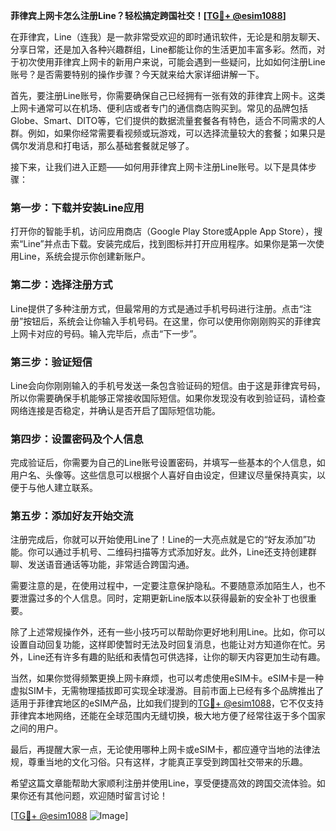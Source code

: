 **菲律宾上网卡怎么注册Line？轻松搞定跨国社交！[[TG💪+ @esim1088](https://t.me/s/esim1088)]**

在菲律宾，Line（连我）是一款非常受欢迎的即时通讯软件，无论是和朋友聊天、分享日常，还是加入各种兴趣群组，Line都能让你的生活更加丰富多彩。然而，对于初次使用菲律宾上网卡的新用户来说，可能会遇到一些疑问，比如如何注册Line账号？是否需要特别的操作步骤？今天就来给大家详细讲解一下。

首先，要注册Line账号，你需要确保自己已经拥有一张有效的菲律宾上网卡。这类上网卡通常可以在机场、便利店或者专门的通信商店购买到。常见的品牌包括Globe、Smart、DITO等，它们提供的数据流量套餐各有特色，适合不同需求的人群。例如，如果你经常需要看视频或玩游戏，可以选择流量较大的套餐；如果只是偶尔发消息和打电话，那么基础套餐就足够了。

接下来，让我们进入正题——如何用菲律宾上网卡注册Line账号。以下是具体步骤：

### 第一步：下载并安装Line应用

打开你的智能手机，访问应用商店（Google Play Store或Apple App Store），搜索“Line”并点击下载。安装完成后，找到图标并打开应用程序。如果你是第一次使用Line，系统会提示你创建新账户。

### 第二步：选择注册方式

Line提供了多种注册方式，但最常用的方式是通过手机号码进行注册。点击“注册”按钮后，系统会让你输入手机号码。在这里，你可以使用你刚刚购买的菲律宾上网卡对应的号码。输入完毕后，点击“下一步”。

### 第三步：验证短信

Line会向你刚刚输入的手机号发送一条包含验证码的短信。由于这是菲律宾号码，所以你需要确保手机能够正常接收国际短信。如果你发现没有收到验证码，请检查网络连接是否稳定，并确认是否开启了国际短信功能。

### 第四步：设置密码及个人信息

完成验证后，你需要为自己的Line账号设置密码，并填写一些基本的个人信息，如用户名、头像等。这些信息可以根据个人喜好自由设定，但建议尽量保持真实，以便于与他人建立联系。

### 第五步：添加好友开始交流

注册完成后，你就可以开始使用Line了！Line的一大亮点就是它的“好友添加”功能。你可以通过手机号、二维码扫描等方式添加好友。此外，Line还支持创建群聊、发送语音通话等功能，非常适合跨国沟通。

需要注意的是，在使用过程中，一定要注意保护隐私。不要随意添加陌生人，也不要泄露过多的个人信息。同时，定期更新Line版本以获得最新的安全补丁也很重要。

除了上述常规操作外，还有一些小技巧可以帮助你更好地利用Line。比如，你可以设置自动回复功能，这样即使暂时无法及时回复消息，也能让对方知道你在忙。另外，Line还有许多有趣的贴纸和表情包可供选择，让你的聊天内容更加生动有趣。

当然，如果你觉得频繁更换上网卡麻烦，也可以考虑使用eSIM卡。eSIM卡是一种虚拟SIM卡，无需物理插拔即可实现全球漫游。目前市面上已经有多个品牌推出了适用于菲律宾地区的eSIM产品，比如我们提到的[TG💪+ @esim1088](https://t.me/s/esim1088)，它不仅支持菲律宾本地网络，还能在全球范围内无缝切换，极大地方便了经常往返于多个国家之间的用户。

最后，再提醒大家一点，无论使用哪种上网卡或eSIM卡，都应遵守当地的法律法规，尊重当地的文化习俗。只有这样，才能真正享受到跨国社交带来的乐趣。

希望这篇文章能帮助大家顺利注册并使用Line，享受便捷高效的跨国交流体验。如果你还有其他问题，欢迎随时留言讨论！

[[TG💪+ @esim1088](https://t.me/s/esim1088) ![Image](https://i.postimg.cc/4NQfJmqS/Snipaste-2025-05-13-00-14-12.png)]